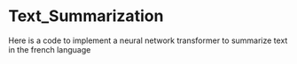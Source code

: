 # Text_Summarization
Here is a code to implement a neural network transformer to summarize text in the french language
